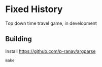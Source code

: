 # Fixed History
Top down time travel game, in development

## Building
Install https://github.com/p-ranav/argparse

```
make
```
